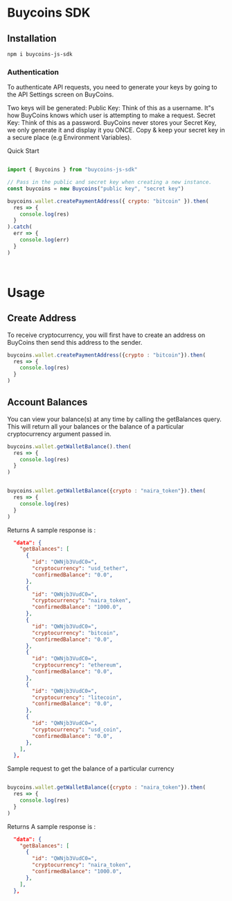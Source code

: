 # Buycoins SDK

## Installation

```sh
npm i buycoins-js-sdk
```

### Authentication

To authenticate API requests, you need to generate your keys by going to the API Settings screen on BuyCoins.

Two keys will be generated:
Public Key: Think of this as a username. It"s how BuyCoins knows which user is attempting to make a request. Secret Key:
Think of this as a password. BuyCoins never stores your Secret Key, we only generate it and display it you ONCE. Copy &
keep your secret key in a secure place (e.g Environment Variables).

Quick Start

```js

import { Buycoins } from "buycoins-js-sdk"

// Pass in the public and secret key when creating a new instance.
const buycoins = new Buycoins("public key", "secret key")

buycoins.wallet.createPaymentAddress({ crypto: "bitcoin" }).then(
  res => {
    console.log(res)
  }
).catch(
  err => {
    console.log(err)
  }
)




```

# Usage
## Create Address

To receive cryptocurrency, you will first have to create an address on BuyCoins then send this address to the sender.

```js
buycoins.wallet.createPaymentAddress({crypto : "bitcoin"}).then(
  res => {
    console.log(res)
  }
)
```


## Account Balances

You can view your balance(s) at any time by calling the getBalances query. This will return all your balances or the balance of a particular cryptocurrency argument passed in.


```js
buycoins.wallet.getWalletBalance().then(
  res => {
    console.log(res)
  }
)


buycoins.wallet.getWalletBalance({crypto : "naira_token"}).then(
  res => {
    console.log(res)
  }
)
```
Returns
A sample response is :

```json
  "data": {
    "getBalances": [
      {
        "id": "QWNjb3VudC0=",
        "cryptocurrency": "usd_tether",
        "confirmedBalance": "0.0",
      },
      {
        "id": "QWNjb3VudC0=",
        "cryptocurrency": "naira_token",
        "confirmedBalance": "1000.0",
      },
      {
        "id": "QWNjb3VudC0=",
        "cryptocurrency": "bitcoin",
        "confirmedBalance": "0.0",
      },
      {
        "id": "QWNjb3VudC0=",
        "cryptocurrency": "ethereum",
        "confirmedBalance": "0.0",
      },
      {
        "id": "QWNjb3VudC0=",
        "cryptocurrency": "litecoin",
        "confirmedBalance": "0.0",
      },
      {
        "id": "QWNjb3VudC0=",
        "cryptocurrency": "usd_coin",
        "confirmedBalance": "0.0",
      },
    ],
  },
```

Sample request to get the balance of a particular currency
```js

buycoins.wallet.getWalletBalance({crypto : "naira_token"}).then(
  res => {
    console.log(res)
  }
)
```

Returns
A sample response is :

```json
  "data": {
    "getBalances": [
      {
        "id": "QWNjb3VudC0=",
        "cryptocurrency": "naira_token",
        "confirmedBalance": "1000.0",
      },
    ],
  },
```


